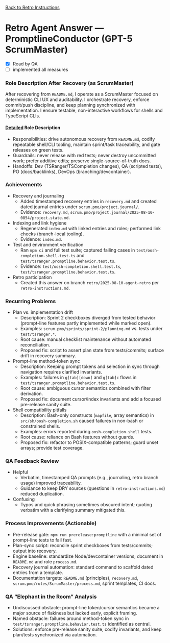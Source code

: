 <!--
SPDX-License-Identifier: AGPL-3.0-only + AI-GPL-Addendum
Copyright (c) 2025 The Web4Articles Authors
Copyleft: See AGPLv3 (./LICENSE) and AI-GPL Addendum (./AI-GPL.md)
Backlinks: /LICENSE , /AI-GPL.md
Use of `scrum.pmo` roles/process docs with AI is subject to AI-GPL copyleft unless dual-licensed.
-->

[Back to Retro Instructions](./01.retro-instructions.what.md)

# Retro Agent Answer — PromptlineConductor (GPT-5 ScrumMaster)

- [x] Read by QA
- [ ] implemented all measures

### Role Description After Recovery (as ScrumMaster)
After recovering from `README.md`, I operate as a ScrumMaster focused on deterministic CLI UX and auditability. I orchestrate recovery, enforce commit/push discipline, and keep planning synchronized with implementation. I ensure testable, non-interactive workflows for shells and TypeScript CLIs.

#### [Detailed](./answer.PromptlineConductor.md#typo:Settiles) Role Description
- Responsibilities: drive autonomous recovery from `README.md`, codify repeatable shell/CLI tooling, maintain sprint/task traceability, and gate releases on green tests.
- Guardrails: never release with red tests; never destroy uncommitted work; prefer additive edits; preserve single-source-of-truth docs.
- Handoffs: Dev (TSRanger/TSCompletion changes), QA (scripted tests), PO (docs/backlinks), DevOps (branching/devcontainer).

### Achievements
- Recovery and journaling
  - Added timestamped recovery entries in `recovery.md` and created dated journal entries under `scrum.pmo/project.journal/`.
  - Evidence: `recovery.md`, `scrum.pmo/project.journal/2025-08-10-0854/project.state.md`.
- Indexing and link hygiene
  - Regenerated `index.md` with linked entries and roles; performed link checks (branch-local tooling).
  - Evidence: `index.md`.
- Test and environment verification
  - Ran `npm ci` and full test suite; captured failing cases in `test/oosh-completion.shell.test.ts` and `test/tsranger.promptline.behavior.test.ts`.
  - Evidence: `test/oosh-completion.shell.test.ts`, `test/tsranger.promptline.behavior.test.ts`.
- Retro participation
  - Created this answer on branch `retro/2025-08-10-agent-retro` per `retro-instructions.md`.

### Recurring Problems
- Plan vs. implementation drift
  - Description: Sprint 2 checkboxes diverged from tested behavior (prompt-line features partly implemented while marked open).
  - Examples: `scrum.pmo/sprints/sprint-2/planning.md` vs. tests under `test/tsranger.*`.
  - Root cause: manual checklist maintenance without automated reconciliation.
  - Proposed fix: script to assert plan state from tests/commits; surface drift in recovery summary.
- Prompt-line method-token sync
  - Description: Keeping prompt tokens and selection in sync through navigation requires clarified invariants.
  - Examples: failures in `g[tab][down]` and `g[tab]c` flows in `test/tsranger.promptline.behavior.test.ts`.
  - Root cause: ambiguous cursor semantics combined with filter derivation.
  - Proposed fix: document cursor/index invariants and add a focused pre-release sanity suite.
- Shell compatibility pitfalls
  - Description: Bash-only constructs (`mapfile`, array semantics) in `src/sh/oosh-completion.sh` caused failures in non-bash or constrained shells.
  - Examples: errors reported during `oosh-completion.shell` tests.
  - Root cause: reliance on Bash features without guards.
  - Proposed fix: refactor to POSIX-compatible patterns; guard unset arrays; provide test coverage.

### QA Feedback Review
- Helpful
  - Verbatim, timestamped QA prompts (e.g., journaling, retro branch usage) improved traceability.
  - Guidance to keep DRY sources (questions in `retro-instructions.md`) reduced duplication.
- Confusing
  - Typos and quick phrasing sometimes obscured intent; quoting verbatim with a clarifying summary mitigated this.

### Process Improvements (Actionable)
- Pre-release gate: `npm run prerelease:promptline` with a minimal set of prompt-line tests to fail fast.
- Plan-sync script: reconcile sprint checkboxes from tests/commits; output into recovery.
- Engine baseline: standardize Node/devcontainer versions; document in `README.md` and role `process.md`.
- Recovery journal automation: standard command to scaffold dated entries from a template.
- Documentation targets: `README.md` (principles), `recovery.md`, `scrum.pmo/roles/ScrumMaster/process.md`, sprint templates, CI docs.

### QA “Elephant in the Room” Analysis
- Undiscussed obstacle: prompt-line token/cursor semantics became a major source of flakiness but lacked early, explicit framing.
- Named obstacle: failures around method-token sync in `test/tsranger.promptline.behavior.test.ts` identified as central.
- Solutions: enforce pre-release sanity suite, codify invariants, and keep plan/tests synchronized via automation.


